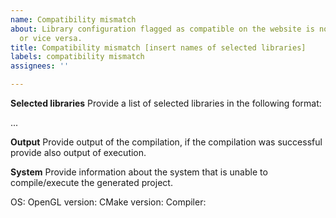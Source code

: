 ```yaml
---
name: Compatibility mismatch
about: Library configuration flagged as compatible on the website is not compiling/executing
  or vice versa.
title: Compatibility mismatch [insert names of selected libraries]
labels: compatibility mismatch
assignees: ''

---
```


**Selected libraries**
Provide a list of selected libraries in the following format:

[library_name]: [version]
[library_name]: [version]
[library_name]: [version]
...

**Output**
Provide output of the compilation, if the compilation was successful provide also output of execution.

**System**
Provide information about the system that is unable to compile/execute the generated project.

OS:
OpenGL version:
CMake version:
Compiler:

